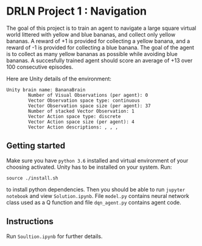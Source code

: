 # DRLN Project 1 : Navigation

<placeholder for agent gif>

The goal of this project is to train an agent to navigate a large square virtual world littered with yellow and blue bananas, and collect only yellow bananas. A reward of +1 is provided for collecting a yellow banana, and a reward of -1 is provided for collecting a blue banana. The goal of the agent is to collect as many yellow bananas as possible while avoiding blue bananas. A succesfully trained agent should score an average of +13 over 100 consecutive episodes.  

Here are Unity details of the environment:

```
Unity brain name: BananaBrain
        Number of Visual Observations (per agent): 0
        Vector Observation space type: continuous
        Vector Observation space size (per agent): 37
        Number of stacked Vector Observation: 1
        Vector Action space type: discrete
        Vector Action space size (per agent): 4
        Vector Action descriptions: , , , 
```

## Getting started

Make sure you have `python 3.6` installed and virtual environment of your choosing activated. Unity has to be installed on your system. Run:

```
source ./install.sh
```

to install python dependencies. Then you should be able to run `jupyter notebook` and view `Solution.ipynb`. File `model.py` contains neural network class used as a Q function and file `dqn_agent.py` contains agent code.

## Instructions

Run `Soultion.ipynb` for further details.

